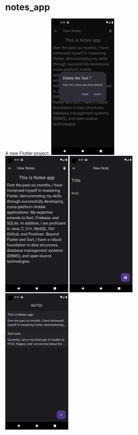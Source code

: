 # notes_app

A new Flutter project.
<img src="s1.png" alt="Screenshot" width="200"/>
<img src="s2.png" alt="Screenshot" width="200"/>
<img src="s3.png" alt="Screenshot" width="200"/>
<img src="s4.png" alt="Screenshot" width="200"/>


